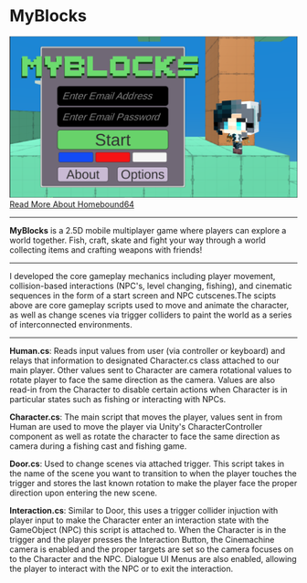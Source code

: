 # MyBlocks
![screenshot](screenshot.png)
[Read More About Homebound64](https://portfolium.com/entry/25d-mobile-multiplayer-game)

_______________________________________

**MyBlocks** is a 2.5D mobile multiplayer game where players can explore a world together. Fish, craft, skate and fight your way through a world collecting items and crafting weapons with friends!

_______________________________________

I developed the core gameplay mechanics including player movement, collision-based interactions (NPC's, level changing, fishing), and cinematic sequences in the form of a start screen and NPC cutscenes.The scipts above are core gameplay scripts used to move and animate the character, as well as change scenes via trigger colliders to paint the world as a series of interconnected environments.

_______________________________________

**Human.cs**: Reads input values from user (via controller or keyboard) and relays that information to designated Character.cs class attached to our main player. Other values sent to Character are camera rotational values to rotate player to face the same direction as the camera. Values are also read-in from the Character to disable certain actions when Character is in particular states such as fishing or interacting with NPCs.

**Character.cs**: The main script that moves the player, values sent in from Human are used to move the player via Unity's CharacterController component as well as rotate the character to face the same direction as camera during a fishing cast and fishing game.

**Door.cs**: Used to change scenes via attached trigger. This script takes in the name of the scene you want to transition to when the player touches the trigger and stores the last known rotation to make the player face the proper direction upon entering the new scene.

**Interaction.cs**: Similar to Door, this uses a trigger collider injuction with player input to make the Character enter an interaction state with the GameObject (NPC) this script is attached to. When the Character is in the trigger and the player presses the Interaction Button, the Cinemachine camera is enabled and the proper targets are set so the camera focuses on to the Character and the NPC. Dialogue UI Menus are also enabled, allowing the player to interact with the NPC or to exit the interaction.

